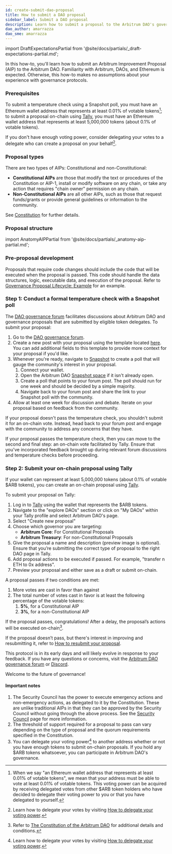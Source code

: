 ```yaml
---
id: create-submit-dao-proposal
title: How to submit a DAO proposal
sidebar_label: Submit a DAO proposal
description: Learn how to submit a proposal to the Arbitrum DAO's governance forum by using Snapshot to conduct a temperature check, and then Tally to facilitate an on-chain vote.
dao_author: amarrazza
dao_sme: amarrazza
---
```


import DraftExpectationsPartial from '@site/docs/partials/_draft-expectations-partial.md'; 

<DraftExpectationsPartial />


In this how-to, you'll learn how to submit an Arbitrum Improvement Proposal (AIP) to the <a data-quicklook-from='arbitrum-dao'>Arbitrum DAO</a>. Familiarity with Arbitrum, DAOs, and Ethereum is expected. Otherwise, this how-to makes no assumptions about your experience with governance protocols.

### Prerequisites

To submit a temperature check using a <a data-quicklook-from='snapshot-poll'>Snapshot poll</a>, you must have an Ethereum wallet address that represents at least 0.01% of votable tokens[^1]; to submit a proposal on-chain using [Tally](https://tally.xyz/gov/arbitrum), you must have an Ethereum wallet address that represents at least 5,000,000 tokens (about 0.1% of votable tokens). 

If you don't have enough voting power, consider delegating your votes to a delegate who can create a proposal on your behalf[^2].


### Proposal types

There are two types of AIPs: <a data-quicklook-from="constitutional-aip">Constitutional</a> and <a data-quicklook-from="nonconstitutional-aip">non-Constitutional</a>:

- **Constitutional AIPs** are those that modify the text or procedures of the Constitution or AIP-1, install or modify software on any chain, or take any action that requires "chain owner" permission on any chain. 
- **Non-Constitutional AIPs** are all other AIPs, such as those that request funds/grants or provide general guidelines or information to the community.

See [Constitution](../dao-constitution.md) for further details.

### Proposal structure

import AnatomyAIPPartial from '@site/docs/partials/_anatomy-aip-partial.md'; 

<AnatomyAIPPartial />



### Pre-proposal development

Proposals that require code changes should include the code that will be executed when the proposal is passed. This code should handle the data structures, logic, executable data, and execution of the proposal. Refer to [Governance Proposal Lifecycle: Example](https://github.com/ArbitrumFoundation/governance/blob/main/docs/proposal_lifecycle_example.md) for an example.

### Step 1: Conduct a formal temperature check with a Snapshot poll

The [DAO governance forum](https://forum.arbitrum.foundation/) facilitates discussions about Arbitrum DAO and <a data-quicklook-from='governance-proposal'>governance proposals</a> that are submitted by eligible token delegates. To submit your proposal:

1. Go to the [DAO governance forum](https://forum.arbitrum.foundation/).
2. Create a new post with your proposal using the template located [here](./create-submit-dao-proposal#proposal-structure). You can add additional fields to this template to provide more context for your proposal if you'd like.
3. Whenever you're ready, navigate to [Snapshot](https://snapshot.org/#/arbitrumfoundation.eth) to create a poll that will gauge the community's interest in your proposal.
   1. Connect your wallet.
   2. Open the Arbitrum DAO [Snapshot space](https://snapshot.org/#/arbitrumfoundation.eth) if it isn't already open.
   3. Create a poll that points to your forum post. The poll should run for one week and should be decided by a simple majority.
   4. Navigate back to your forum post and share the link to your Snapshot poll with the community.
4. Allow at least one week for discussion and debate. Iterate on your proposal based on feedback from the community.

If your proposal doesn't pass the temperature check, you shouldn't submit it for an on-chain vote. Instead, head back to your forum post and engage with the community to address any concerns that they have.

If your proposal passes the temperature check, then you can move to the second and final step: an on-chain vote facilitated by Tally. Ensure that you've incorporated feedback brought up during relevant forum discussions and temperature checks before proceeding. 

### Step 2: Submit your on-chain proposal using Tally

If your wallet can represent at least 5,000,000 tokens (about 0.1% of votable $ARB tokens), you can create an on-chain proposal using [Tally](https://tally.xyz/gov/arbitrum). 

To submit your proposal on Tally:

 1.	Log in to [Tally](https://tally.xyz/gov/arbitrum) using the wallet that represents the $ARB tokens.
 2.	Navigate to the "explore DAOs" section or click on "My DAOs" within your Tally profile and select Arbitrum DAO's page.
 3.	Select "Create new proposal"
 4. Choose which governor you are targeting:
    - **Arbitrum Core**: For <a data-quicklook-from="constitutional-aip">Constitutional</a> Proposals
    - **Arbitrum Treasury**: For <a data-quicklook-from="nonconstitutional-aip">non-Constitutional</a> Proposals
 5.	Give the proposal a name and description (preview image is optional). Ensure that you’re submitting the correct type of proposal to the right DAO page in Tally.
 6.	Add proposal actions to be executed if passed. For example, "transfer n ETH to 0x address".
 7.	Preview your proposal and either save as a draft or submit on-chain.

A proposal passes if two conditions are met: 

  1. More votes are cast in favor than against
  2. The total number of votes cast in favor is at least the following percentage of the votable tokens:
     1. **5%**, for a <a data-quicklook-from="constitutional-aip">Constitutional AIP</a>
     2. **3%**, for a <a data-quicklook-from="nonconstitutional-aip">non-Constitutional AIP</a>

If the proposal passes, congratulations! After a delay, the proposal’s actions will be executed on-chain[^3].

If the proposal doesn’t pass, but there's interest in improving and resubmitting it, refer to [How to resubmit your proposal](./resubmit-dao-proposal).

This protocol is in its early days and will likely evolve in response to your feedback. If you have any questions or concerns, visit the [Arbitrum DAO governance forum](https://forum.arbitrum.foundation/) or [Discord](https://www.discord.gg/arbitrum).

Welcome to the future of governance!


#### Important notes

 1. The <a data-quicklook-from="security-council">Security Council</a> has the power to execute <a data-quicklook-from="emergency-action">emergency actions</a> and <a data-quicklook-from="nonemergency-action">non-emergency actions</a>, as delegated to it by the Constitution. These are unlike traditional AIPs in that they can be approved by the Security Council without going through the above process. See the [Security Council](../concepts/security-council) page for more information.
 2. The threshold of support required for a proposal to pass can vary depending on the type of proposal and the quorum requirements specified in the Constitution.
 3. You can delegate your voting power[^2] to another address whether or not you have enough tokens to submit on-chain proposals. If you hold any $ARB tokens whatsoever, you can participate in Arbitrum DAO's governance.


[^1]: When we say "an Ethereum wallet address that represents at least 0.01% of votable tokens", we mean that your address must be able to vote at least 0.01% of votable tokens. This voting power can be acquired by receiving delegated votes from other $ARB token holders who have decided to delegate their voting power to you or that you have delegated to yourself.
[^2]: Learn how to delegate your votes by visiting [How to delegate your voting power](./select-delegate-voting-power).
[^3]: Refer to [The Constitution of the Arbitrum DAO](../dao-constitution) for additional details and conditions.
